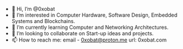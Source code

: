 - 👋 Hi, I’m @0xobat
- 👀 I’m interested in Computer Hardware, Software Design, Embedded Systems and Blockchains.
- 🌱 I’m currently learning Computer and Networking Architectures.
- 💞️ I’m looking to collaborate on Start-up ideas and projects.
- 📫 How to reach me:   email - 0xobat@proton.me  url: 0xobat.com
